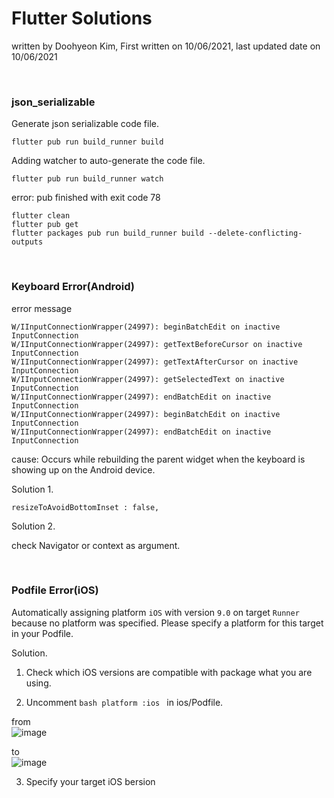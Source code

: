 # Flutter Solutions

written by Doohyeon Kim, First written on 10/06/2021, last updated date on 10/06/2021

<br>

### json_serializable
Generate json serializable code file.
```
flutter pub run build_runner build
```

Adding watcher to auto-generate the code file.
```
flutter pub run build_runner watch
```

error: pub finished with exit code 78
```
flutter clean
flutter pub get
flutter packages pub run build_runner build --delete-conflicting-outputs
```

<br>

### Keyboard Error(Android)
error message
```
W/IInputConnectionWrapper(24997): beginBatchEdit on inactive InputConnection
W/IInputConnectionWrapper(24997): getTextBeforeCursor on inactive InputConnection
W/IInputConnectionWrapper(24997): getTextAfterCursor on inactive InputConnection
W/IInputConnectionWrapper(24997): getSelectedText on inactive InputConnection
W/IInputConnectionWrapper(24997): endBatchEdit on inactive InputConnection
W/IInputConnectionWrapper(24997): beginBatchEdit on inactive InputConnection
W/IInputConnectionWrapper(24997): endBatchEdit on inactive InputConnection
```
cause: Occurs while rebuilding the parent widget when the keyboard is showing up on the Android device.

Solution 1.
```
resizeToAvoidBottomInset : false, 
```

Solution 2.

check Navigator or context as argument.

<br>

### Podfile Error(iOS)

Automatically assigning platform `iOS` with version `9.0` on target `Runner` because no platform was specified. Please specify a platform for this target in your Podfile.

Solution.

1. Check which iOS versions are compatible with package what you are using.

2. Uncomment ```bash platform :ios ``` in ios/Podfile.

from <br>
![image](https://user-images.githubusercontent.com/92246475/161494530-79c6c2d8-c83c-4a87-8a17-1a3d07310235.png)

to <br>
![image](https://user-images.githubusercontent.com/92246475/161494551-458e1216-d3da-4531-aa50-ce85ca072739.png)


3. Specify your target iOS bersion

